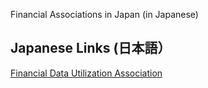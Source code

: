 Financial Associations in Japan (in Japanese)

## Japanese Links (日本語）

[Financial Data Utilization Association](金融データ活用推進協会)
